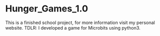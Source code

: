 # Hunger_Games_1.0
This is a finished school project, for more information visit my personal website. 
TDLR: I developed a game for Microbits using python3. 
